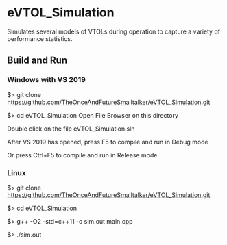 # eVTOL_Simulation

Simulates several models of VTOLs during operation to capture a variety of performance statistics.


## Build and Run

### Windows with VS 2019

$> git clone https://github.com/TheOnceAndFutureSmalltalker/eVTOL_Simulation.git

$> cd eVTOL_Simulation
Open File Browser on this directory

Double click on the file eVTOL_Simulation.sln

After VS 2019 has opened, press F5 to compile and run in Debug mode

Or press Ctrl+F5 to compile and run in Release mode

### Linux

$> git clone https://github.com/TheOnceAndFutureSmalltalker/eVTOL_Simulation.git

$> cd eVTOL_Simulation

$> g++ -O2 -std=c++11 -o sim.out main.cpp

$> ./sim.out
